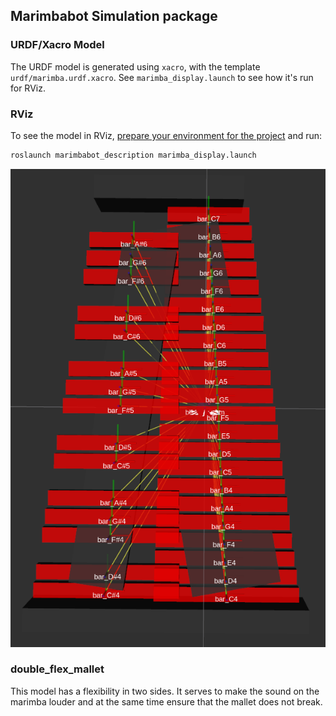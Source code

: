 ## Marimbabot Simulation package


### URDF/Xacro Model

The URDF model is generated using `xacro`, with the template `urdf/marimba.urdf.xacro`. See `marimba_display.launch` to see how it's run for RViz.


### RViz

To see the model in RViz, [prepare your environment for the project](../README.md#setup) and run:

```bash
roslaunch marimbabot_description marimba_display.launch
```

![Marimba](extra/marimba_sim.png)


### double_flex_mallet
 This model has a flexibility in two sides. It serves to make the sound on the marimba louder and at the same time ensure that the mallet does not break.